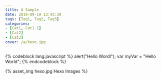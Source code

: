 ```yaml
---
title: A Sample
date: 2019-09-19 13:43:39
tags: [Tag1, Tag2, Tag3]
categories:
- [Cat1, Cat1.1]
- [Cat2]
- [Cat3]
cover: /a/hexo.jpg
---
```



{% codeblock lang:javascript %}
   alert("Hello Wordl");
   var myVar = "Hello World";
{% endcodeblock %}

{% asset_img hexo.jpg Hexo Images %}